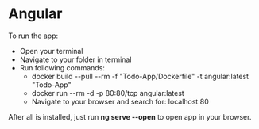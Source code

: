 # Angular

To run the app:
- Open your terminal
- Navigate to your folder in terminal
- Run following commands:
  - docker build --pull --rm -f "Todo-App/Dockerfile" -t angular:latest "Todo-App" 
  - docker run --rm -d -p 80:80/tcp angular:latest
  - Navigate to your browser and search for: localhost:80

After all is installed, just run **ng serve --open** to open app in your browser.
